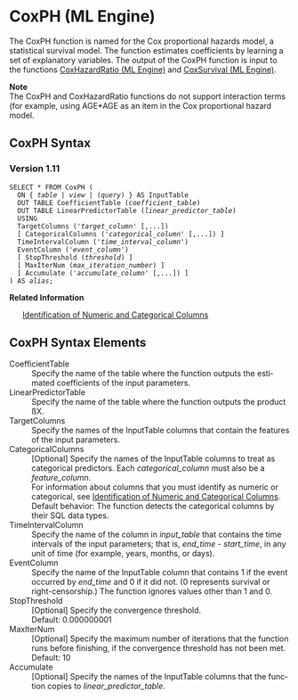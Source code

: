 <div class="nested0" aria-labelledby="ariaid-title1" topicindex="1" topicid="wqf1506972805506" id="wqf1506972805506"><h1 class="title topictitle1" id="ariaid-title1">CoxPH (ML Engine)</h1><div class="body conbody">
<p class="p">The CoxPH function is named for the Cox proportional hazards model, a statistical survival model. The function estimates coefficients by learning a set of explanatory variables. The output of the CoxPH function is input to the functions <a href="rix1558470689506.md#gcy1506973913737">CoxHazardRatio (ML Engine)</a> and <a href="xqg1558470818761.md#mko1506981755168">CoxSurvival (ML Engine)</a>.</p><div class="note note" id="wqf1506972805506__note_N10020_N10011_N1000E_N10001"><span><b>Note</b></span><div class="notebody">The CoxPH and CoxHazardRatio functions do not support interaction terms (for example, using AGE*AGE as an item in the Cox proportional hazard model.</div></div></div><div class="topic reference nested1" aria-labelledby="ariaid-title2" topicindex="2" topicid="gjf1506972983449" xml:lang="en-us" lang="en-us" id="gjf1506972983449">
<h2 class="title topictitle2" id="ariaid-title2">CoxPH Syntax</h2><div class="body refbody"><div class="section" id="gjf1506972983449__section_N1000E_N1000C_N10001">
<h3 class="title sectiontitle">Version 1.11</h3><pre class="pre codeblock" xml:space="preserve"><code>SELECT * FROM CoxPH (
  <span>ON { <var class="keyword varname">table</var> | <var class="keyword varname">view</var> | (<var class="keyword varname">query</var>) }</span> AS InputTable
  OUT TABLE CoefficientTable (<var class="keyword varname">coefficient_table</var>)
  OUT TABLE LinearPredictorTable (<var class="keyword varname">linear_predictor_table</var>)
  USING
  TargetColumns ('<var class="keyword varname">target_column</var>' [,...])
  [ CategoricalColumns ('<var class="keyword varname">categorical_column</var>' [,...]) ]
  TimeIntervalColumn ('<var class="keyword varname">time_interval_column</var>')
  EventColumn ('<var class="keyword varname">event_column</var>')
  [ StopThreshold (<var class="keyword varname">threshold</var>) ]
  [ MaxIterNum (<var class="keyword varname">max_iteration_number</var>) ]
  [ Accumulate ('<var class="keyword varname">accumulate_column</var>' [,...]) ]
) AS <var class="keyword varname">alias</var>;</code></pre></div></div><div class="related-links"><div class="linklistheader"><p></p><b>Related Information</b></div>
<ul class="linklist linklist relinfo"><div class="linklistmember"><a href="uxa1540574678350.md">Identification of Numeric and Categorical Columns</a></div></ul></div></div><div class="topic reference nested1" aria-labelledby="ariaid-title3" topicindex="3" topicid="lyo1506973070938" xml:lang="en-us" lang="en-us" id="lyo1506973070938">
<h2 class="title topictitle2" id="ariaid-title3">CoxPH Syntax Elements</h2><div class="body refbody"><div class="section" id="lyo1506973070938__section_N10011_N1000E_N10001"><dl class="dl parml"><dt class="dt pt dlterm">CoefficientTable</dt><dd class="dd pd">Specify the name of the table where the function outputs the estimated coefficients of the input parameters.</dd><dt class="dt pt dlterm">LinearPredictorTable</dt><dd class="dd pd">Specify the name of the table where the function outputs the product ßX.</dd><dt class="dt pt dlterm">TargetColumns</dt><dd class="dd pd">Specify the names of the InputTable columns that contain the features of the input parameters.</dd><dt class="dt pt dlterm">CategoricalColumns</dt><dd class="dd pd">[Optional] Specify the names of the InputTable columns to treat as categorical predictors. Each <var class="keyword varname">categorical_column</var> must also be a <var class="keyword varname">feature_column</var>.</dd><dd class="dd pd ddexpand">For information about columns that you must identify as numeric or categorical, see <a href="uxa1540574678350.md">Identification of Numeric and Categorical Columns</a>.</dd><dd class="dd pd ddexpand">Default behavior: The function detects the categorical columns by their SQL data types.</dd><dt class="dt pt dlterm">TimeIntervalColumn</dt><dd class="dd pd">Specify the name of the column in <var class="keyword varname">input_table</var> that contains the time intervals of the input parameters; that is, <var class="keyword varname">end_time</var> - <var class="keyword varname">start_time</var>, in any unit of time (for example, years, months, or days).</dd><dt class="dt pt dlterm">EventColumn</dt><dd class="dd pd">Specify the name of the InputTable column that contains 1 if the event occurred by <var class="keyword varname">end_time</var> and 0 if it did not. (0 represents survival or right-censorship.) The function ignores values other than 1 and 0.</dd><dt class="dt pt dlterm">StopThreshold</dt><dd class="dd pd">[Optional] Specify the convergence threshold.</dd><dd class="dd pd ddexpand">Default: 0.000000001</dd><dt class="dt pt dlterm">MaxIterNum</dt><dd class="dd pd">[Optional] Specify the maximum number of iterations that the function runs before finishing, if the convergence threshold has not been met.</dd><dd class="dd pd ddexpand">Default: 10</dd><dt class="dt pt dlterm">Accumulate</dt><dd class="dd pd">[Optional] Specify the names of the InputTable columns that the function copies to <var class="keyword varname">linear_predictor_table</var>.</dd></dl></div></div></div></div>
